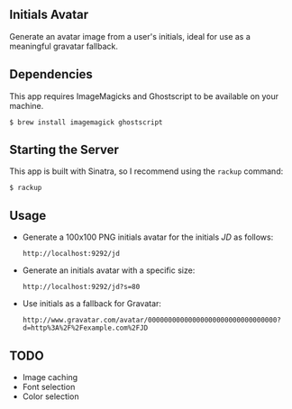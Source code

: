 Initials Avatar
---------------

Generate an avatar image from a user's initials, ideal for use as a meaningful gravatar fallback.

## Dependencies

This app requires ImageMagicks and Ghostscript to be available on your machine.

```shell
$ brew install imagemagick ghostscript
```

## Starting the Server

This app is built with Sinatra, so I recommend using the `rackup` command:

```shell
$ rackup
```

## Usage

-   Generate a 100x100 PNG initials avatar for the initials *JD* as follows:

    ```
    http://localhost:9292/jd
    ```

-   Generate an initials avatar with a specific size:

    ```
    http://localhost:9292/jd?s=80
    ```

-   Use initials as a fallback for Gravatar:

    ```
    http://www.gravatar.com/avatar/00000000000000000000000000000000?d=http%3A%2F%2Fexample.com%2FJD
    ```

## TODO

-   Image caching
-   Font selection
-   Color selection
